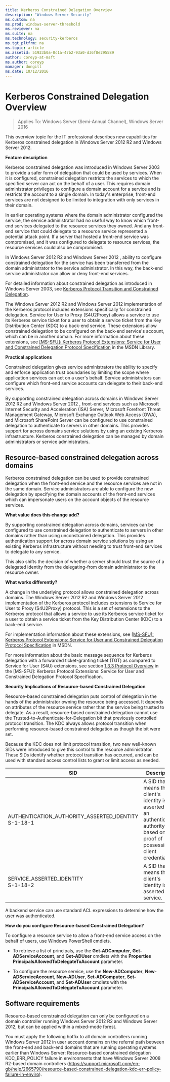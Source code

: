 ```yaml
---
title: Kerberos Constrained Delegation Overview
description: "Windows Server Security"
ms.custom: na
ms.prod: windows-server-threshold
ms.reviewer: na
ms.suite: na
ms.technology: security-kerberos
ms.tgt_pltfrm: na
ms.topic: article
ms.assetid: 51923b0a-0c1a-47b2-93a0-d36f8e295589
author: coreyp-at-msft
ms.author: coreyp
manager: dongill
ms.date: 10/12/2016
---
```

# Kerberos Constrained Delegation Overview

>Applies To: Windows Server (Semi-Annual Channel), Windows Server 2016

This overview topic for the IT professional describes new capabilities for Kerberos constrained delegation in  Windows Server 2012 R2  and  Windows Server 2012.

**Feature description**

Kerberos constrained delegation was introduced in Windows Server 2003 to provide a safer form of delegation that could be used by services. When it is configured, constrained delegation restricts the services to which the specified server can act on the behalf of a user. This requires domain administrator privileges to configure a domain account for a service and is restricts the account to a single domain. In today's enterprise, front-end services are not designed to be limited to integration with only services in their domain.

In earlier operating systems where the domain administrator configured the service, the service administrator had no useful way to know which front-end services delegated to the resource services they owned. And any front-end service that could delegate to a resource service represented a potential attack point. If a server that hosted a front-end service was compromised, and it was configured to delegate to resource services, the resource services could also be compromised.

In Windows Server 2012 R2 and Windows Server 2012 , ability to configure constrained delegation for the service has been transferred from the domain administrator to the service administrator. In this way, the back-end service administrator can allow or deny front-end services.

For detailed information about constrained delegation as introduced in Windows Server 2003, see [Kerberos Protocol Transition and Constrained Delegation](https://technet.microsoft.com/library/cc739587(v=ws.10)).

The Windows Server 2012 R2  and Windows Server 2012 implementation of the Kerberos protocol includes extensions specifically for constrained delegation.  Service for User to Proxy (S4U2Proxy)  allows a service to use its Kerberos service ticket for a user to obtain a service ticket from the Key Distribution Center (KDC) to a back-end service. These extensions allow constrained delegation to be configured on the back-end service's account, which can be in another domain. For more information about these extensions, see [\[MS-SFU\]: Kerberos Protocol Extensions: Service for User and Constrained Delegation Protocol Specification](https://msdn.microsoft.com/library/cc246071(PROT.13).aspx) in the MSDN Library.

**Practical applications**

Constrained delegation  gives service administrators the ability to specify and enforce application trust boundaries by limiting the scope where application services can act on a user's behalf. Service administrators can configure which front-end service accounts can delegate to their back-end services.

By supporting constrained delegation across domains in  Windows Server 2012 R2  and  Windows Server 2012 , front-end services such as Microsoft Internet Security and Acceleration (ISA) Server, Microsoft Forefront Threat Management Gateway, Microsoft Exchange Outlook Web Access (OWA), and Microsoft SharePoint Server can be configured to use constrained delegation to authenticate to servers in other domains. This provides support for across domains service solutions by using an existing Kerberos infrastructure. Kerberos constrained delegation can be managed by domain administrators or service administrators.

## Resource-based constrained delegation across domains

Kerberos constrained delegation can be used to provide constrained delegation when the front-end service and the resource services are not in the same domain. Service administrators are able to configure the new delegation by specifying the domain accounts of the front-end services which can impersonate users on the account objects of the resource services.

**What value does this change add?**

By supporting constrained delegation across domains, services can be configured to use constrained delegation to authenticate to servers in other domains rather than using unconstrained delegation. This provides authentication support for across domain service solutions by using an existing Kerberos infrastructure without needing to trust front-end services to delegate to any service.

This also shifts the decision of whether a server should trust the source of a delegated identity from the delegating-from domain administrator to the resource owner.

**What works differently?**

A change in the underlying protocol allows constrained delegation across domains. The  Windows Server 2012 R2  and Windows Server 2012 implementation of the Kerberos protocol includes extensions to Service for User to Proxy (S4U2Proxy) protocol. This is a set of extensions to the Kerberos protocol that allows a service to use its Kerberos service ticket for a user to obtain a service ticket from the Key Distribution Center (KDC) to a back-end service.

For implementation information about these extensions, see [\[MS-SFU\]: Kerberos Protocol Extensions: Service for User and Constrained Delegation Protocol Specification](https://msdn.microsoft.com/library/cc246071(PROT.10).aspx) in MSDN.

For more information about the basic message sequence for Kerberos delegation with a forwarded ticket-granting ticket (TGT) as compared to Service for User (S4U) extensions, see section [1.3.3 Protocol Overview](https://msdn.microsoft.com/library/cc246080(v=prot.10).aspx) in the [MS-SFU]: Kerberos Protocol Extensions: Service for User and Constrained Delegation Protocol Specification.

**Security Implications of Resource-based Constrained Delegation**

Resource-based constrained delegation puts control of delegation in the hands of the administrator owning the resource being accessed. It depends on attributes of the resource service rather than the service being trusted to delegate. As a result, resource-based constrained delegation cannot use the Trusted-to-Authenticate-for-Delegation bit that previously controlled protocol transition. The KDC always allows protocol transition when performing resource-based constrained delegation as though the bit were set.

Because the KDC does not limit protocol transition, two new well-known SIDs were introduced to give this control to the resource administrator.  These SIDs identify whether protocol transition has occurred, and can be used with standard access control lists to grant or limit access as needed.

|SID|Description|
|-------|--------|
|AUTHENTICATION_AUTHORITY_ASSERTED_IDENTITY<br />S-1-18-1|A SID that means the client's identity is asserted by an authentication authority based on proof of possession of client credentials.|
|SERVICE_ASSERTED_IDENTITY<br />S-1-18-2|A SID that means the client's identity is asserted by a service.|

A backend service can use standard ACL expressions to determine how the user was authenticated.

**How do you configure Resource-based Constrained Delegation?**

To configure a resource service to allow a front-end service access on the behalf of users, use Windows PowerShell cmdlets.

-   To retrieve a list of principals, use the **Get-ADComputer**, **Get-ADServiceAccount**, and **Get-ADUser** cmdlets with the **Properties PrincipalsAllowedToDelegateToAccount** parameter.

-   To configure the resource service, use the **New-ADComputer**, **New-ADServiceAccount**, **New-ADUser**, **Set-ADComputer**, **Set-ADServiceAccount**, and **Set-ADUser** cmdlets with the **PrincipalsAllowedToDelegateToAccount** parameter.

## <a name="BKMK_SOFT"></a>Software requirements
Resource-based constrained delegation can only be configured on a domain controller running  Windows Server 2012 R2 and Windows Server 2012, but can be applied within a mixed-mode forest.

You must apply the following hotfix to all domain controllers running  Windows Server 2012 in user account domains on the referral path between the front-end and back-end domains that are running operating systems earlier than Windows Server:  Resource-based constrained delegation KDC_ERR_POLICY failure in environments that have Windows Server 2008 R2-based domain controllers (https://support.microsoft.com/en-gb/help/2665790/resource-based-constrained-delegation-kdc-err-policy-failure-in-enviro).
